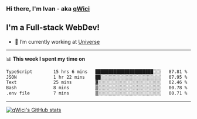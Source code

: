 ### Hi there, I'm Ivan - aka [qWici][website]

## I'm a Full-stack WebDev!
- 🔭 I’m currently working at [Universe][universe]

---

📊 **This week I spent my time on**
<!--START_SECTION:waka-->

```txt
TypeScript        15 hrs 6 mins   ██████████████████████░░░   87.81 %
JSON              1 hr 22 mins    ██░░░░░░░░░░░░░░░░░░░░░░░   07.95 %
Text              25 mins         ▓░░░░░░░░░░░░░░░░░░░░░░░░   02.46 %
Bash              8 mins          ▒░░░░░░░░░░░░░░░░░░░░░░░░   00.78 %
.env file         7 mins          ▒░░░░░░░░░░░░░░░░░░░░░░░░   00.71 %
```

<!--END_SECTION:waka-->

---

[![qWici's GitHub stats](https://github-readme-stats.vercel.app/api?username=qWici)](https://github.com/qWici/github-readme-stats)

[website]: https://devkucher.com
[twitter]: https://twitter.com/KucherDev
[linkedin]: https://www.linkedin.com/in/ivankucher
[universe]: https://universeapps.limited
